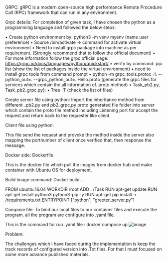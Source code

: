 

GRPC: gRPC is a modern open-source high performance Remote Procedure Call (RPC) framework that can run in any environment. 


Grpc details: For completion of given task, I have chosen the python as a programming language and followed the below steps:

•	 Create python environment by: python3 -m venv myenv (name user preference)
•	Source /bin/activate -> command for activate virtual environment
•	Need to install grpc package into machine as per requirement. (Strongly recommend that to follow the official document)
•	For more information follow the grpc official page: https://grpc.io/docs/languages/python/quickstart/
•	verify by command: pip list (show the list of packages inside the virtual environment)
•	need to install grpc tools from command prompt
•	python -m grpc_tools.protoc -I. --python_out=. --grpc_python_out=. Hello.proto (generate the grpc files for services which contain the all information of. proto method)
•	Task_pb2.py, Task_pb2_grpc.py}:
•	Tree -T (check the list of files)



Create server file using python:
Import the inheritance method from different _pb2.py and pb2_grpc.py proto generated file folder into server which contain the proto file method including Listening port for accept the request and return back to the requester like client.

Client file using python:

This file send the request and provoke the method inside the server also mapping the portnumber of client once verified that, then response the message.





Docker side: Dockerfile

This is the docker file which pull the images from docker hub and make container with Ubuntu OS for deployment.

Build Image command: Docker build .

FROM ubuntu:16.04
WORKDIR /root
ADD . /Task
RUN apt-get update
RUN apt-get install python3 python3-pip -y 
RUN apt-get pip install -r /requirements.txt
ENTRYPOINT ["python", "greeter_server.py"]



Compose file: To bind our local files to our container files and execute the program. all the program are configure into .yaml file.

This is the command for run .yaml file : docker compose up
![image](https://user-images.githubusercontent.com/46217896/143418041-cf2de516-ae37-477f-905a-086df80f8cb7.png)
 
Problem: 

The challenges which I have faced during the implementation is keep the track records of configured version into .Txt files. For that I must focused on some more advance published materials.

